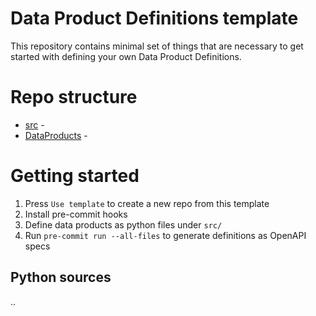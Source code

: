 # Data Product Definitions template

This repository contains minimal set of things that are necessary to get started with
defining your own Data Product Definitions.

# Repo structure

- [src](./src) -
- [DataProducts](./DataProducts) -

# Getting started

1. Press `Use template` to create a new repo from this template
2. Install pre-commit hooks
3. Define data products as python files under `src/`
4. Run `pre-commit run --all-files` to generate definitions as OpenAPI specs

## Python sources

..
